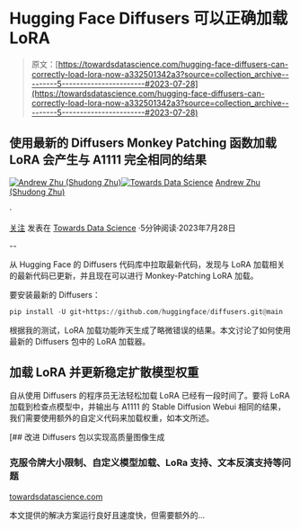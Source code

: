 # Hugging Face Diffusers 可以正确加载 LoRA

> 原文：[https://towardsdatascience.com/hugging-face-diffusers-can-correctly-load-lora-now-a332501342a3?source=collection_archive---------5-----------------------#2023-07-28](https://towardsdatascience.com/hugging-face-diffusers-can-correctly-load-lora-now-a332501342a3?source=collection_archive---------5-----------------------#2023-07-28)

## 使用最新的 Diffusers Monkey Patching 函数加载 LoRA 会产生与 A1111 完全相同的结果

[](https://xhinker.medium.com/?source=post_page-----a332501342a3--------------------------------)[![Andrew Zhu (Shudong Zhu)](../Images/46f07a875a42bcc4e0c262aea5e2a504.png)](https://xhinker.medium.com/?source=post_page-----a332501342a3--------------------------------)[](https://towardsdatascience.com/?source=post_page-----a332501342a3--------------------------------)[![Towards Data Science](../Images/a6ff2676ffcc0c7aad8aaf1d79379785.png)](https://towardsdatascience.com/?source=post_page-----a332501342a3--------------------------------) [Andrew Zhu (Shudong Zhu)](https://xhinker.medium.com/?source=post_page-----a332501342a3--------------------------------)

·

[关注](https://medium.com/m/signin?actionUrl=https%3A%2F%2Fmedium.com%2F_%2Fsubscribe%2Fuser%2Fbf0160c6bb&operation=register&redirect=https%3A%2F%2Ftowardsdatascience.com%2Fhugging-face-diffusers-can-correctly-load-lora-now-a332501342a3&user=Andrew+Zhu+%28Shudong+Zhu%29&userId=bf0160c6bb&source=post_page-bf0160c6bb----a332501342a3---------------------post_header-----------) 发表在 [Towards Data Science](https://towardsdatascience.com/?source=post_page-----a332501342a3--------------------------------) ·5分钟阅读·2023年7月28日[](https://medium.com/m/signin?actionUrl=https%3A%2F%2Fmedium.com%2F_%2Fvote%2Ftowards-data-science%2Fa332501342a3&operation=register&redirect=https%3A%2F%2Ftowardsdatascience.com%2Fhugging-face-diffusers-can-correctly-load-lora-now-a332501342a3&user=Andrew+Zhu+%28Shudong+Zhu%29&userId=bf0160c6bb&source=-----a332501342a3---------------------clap_footer-----------)

--

[](https://medium.com/m/signin?actionUrl=https%3A%2F%2Fmedium.com%2F_%2Fbookmark%2Fp%2Fa332501342a3&operation=register&redirect=https%3A%2F%2Ftowardsdatascience.com%2Fhugging-face-diffusers-can-correctly-load-lora-now-a332501342a3&source=-----a332501342a3---------------------bookmark_footer-----------)

从 Hugging Face 的 Diffusers 代码库中拉取最新代码，发现与 LoRA 加载相关的最新代码已更新，并且现在可以进行 Monkey-Patching LoRA 加载。

要安装最新的 Diffusers：

```py
pip install -U git+https://github.com/huggingface/diffusers.git@main
```

根据我的测试，LoRA 加载功能昨天生成了略微错误的结果。本文讨论了如何使用最新的 Diffusers 包中的 LoRA 加载器。

## 加载 LoRA 并更新稳定扩散模型权重

自从使用 Diffusers 的程序员无法轻松加载 LoRA 已经有一段时间了。要将 LoRA 加载到检查点模型中，并输出与 A1111 的 Stable Diffusion Webui 相同的结果，我们需要使用额外的自定义代码来加载权重，如本文所述。

[](/improving-diffusers-package-for-high-quality-image-generation-a50fff04bdd4?source=post_page-----a332501342a3--------------------------------) [## 改进 Diffusers 包以实现高质量图像生成

### 克服令牌大小限制、自定义模型加载、LoRa 支持、文本反演支持等问题

[towardsdatascience.com](/improving-diffusers-package-for-high-quality-image-generation-a50fff04bdd4?source=post_page-----a332501342a3--------------------------------)

本文提供的解决方案运行良好且速度快，但需要额外的…
